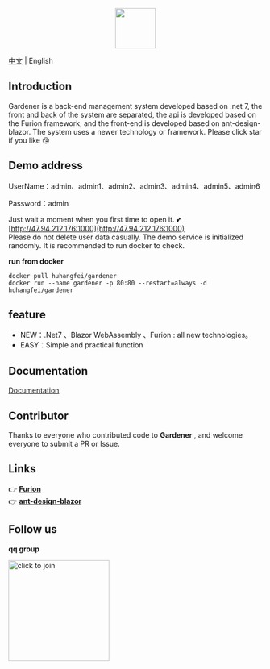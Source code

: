 ﻿<p align="center"><img src="https://images.gitee.com/uploads/images/2020/1204/145903_cea2bf9d_302533.png" height="80"/></p>

[中文](README.md) | English

## Introduction

Gardener is a back-end management system developed based on .net 7, the front and back of the system are separated, the api is developed based on the Furion framework, and the front-end is developed based on ant-design-blazor. The system uses a newer technology or framework. Please click star if you like :kissing_heart: 

## Demo address
UserName：admin、admin1、admin2、admin3、admin4、admin5、admin6

Password：admin

Just wait a moment when you first time to open it. :two_hearts: [http://47.94.212.176:1000](http://47.94.212.176:1000)  
Please do not delete user data casually. The demo service is initialized randomly. It is recommended to run docker to check.

 **run from docker** 
```
docker pull huhangfei/gardener
docker run --name gardener -p 80:80 --restart=always -d huhangfei/gardener
```

## feature
- NEW：.Net7 、Blazor WebAssembly 、Furion : all new technologies。
- EASY：Simple and practical function

## Documentation
[Documentation](https://gitee.com/hgflydream/Gardener/wikis)

## Contributor

Thanks to everyone who contributed code to  **Gardener** , and welcome everyone to submit a PR or Issue.

## Links
👉 **[Furion](https://gitee.com/dotnetchina/Furion)**  
👉 **[ant-design-blazor](https://github.com/ant-design-blazor/ant-design-blazor)**

## Follow us

 **qq group**

<a target="_blank" href="https://qm.qq.com/cgi-bin/qm/qr?k=ILV3MBrcZtr4uUSsKa3njjnpBiUvT0xe&jump_from=webapi">
<img alt="click to join" title="click to join" src="https://images.gitee.com/uploads/images/2021/1101/112200_a6d329a3_302533.png" width="200px" height="200px"/>
</a>